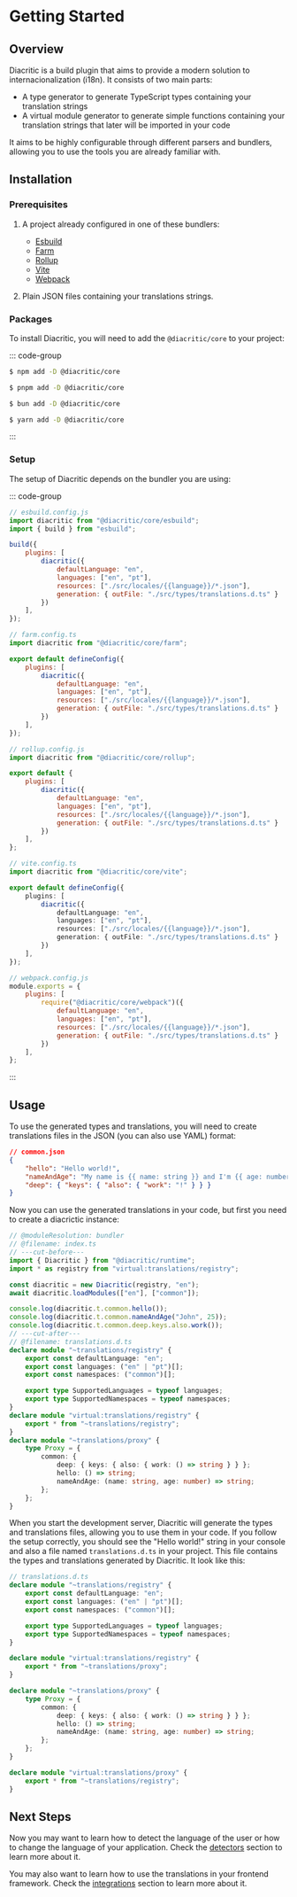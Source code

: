 # Getting Started

## Overview

Diacritic is a build plugin that aims to provide a modern solution to internacionalization (i18n).
It consists of two main parts:

- A type generator to generate TypeScript types containing your translation strings
- A virtual module generator to generate simple functions containing your translation strings that later will be imported in your code

It aims to be highly configurable through different parsers and bundlers, allowing you to use the tools you are already familiar with.

## Installation

### Prerequisites

1. A project already configured in one of these bundlers:

   - [Esbuild](https://esbuild.github.io/)
   - [Farm](https://www.farmfe.org/)
   - [Rollup](https://rollupjs.org/)
   - [Vite](https://vitejs.dev/)
   - [Webpack](https://webpack.js.org/)

2. Plain JSON files containing your translations strings.

### Packages

To install Diacritic, you will need to add the `@diacritic/core` to your project:

::: code-group

```sh [NPM]
$ npm add -D @diacritic/core
```

```sh [PNPM]
$ pnpm add -D @diacritic/core
```

```sh [Bun]
$ bun add -D @diacritic/core
```

```sh [Yarn]
$ yarn add -D @diacritic/core
```

:::

### Setup

The setup of Diacritic depends on the bundler you are using:

::: code-group

```js [Esbuild]
// esbuild.config.js
import diacritic from "@diacritic/core/esbuild";
import { build } from "esbuild";

build({
	plugins: [
		diacritic({
			defaultLanguage: "en",
			languages: ["en", "pt"],
			resources: ["./src/locales/{{language}}/*.json"],
			generation: { outFile: "./src/types/translations.d.ts" }
		})
	],
});
```

```js [Farm]
// farm.config.ts
import diacritic from "@diacritic/core/farm";

export default defineConfig({
	plugins: [
		diacritic({
			defaultLanguage: "en",
			languages: ["en", "pt"],
			resources: ["./src/locales/{{language}}/*.json"],
			generation: { outFile: "./src/types/translations.d.ts" }
		})
	],
});
```

```js [Rollup]
// rollup.config.js
import diacritic from "@diacritic/core/rollup";

export default {
	plugins: [
		diacritic({
			defaultLanguage: "en",
			languages: ["en", "pt"],
			resources: ["./src/locales/{{language}}/*.json"],
			generation: { outFile: "./src/types/translations.d.ts" }
		})
	],
};
```

```ts [Vite]
// vite.config.ts
import diacritic from "@diacritic/core/vite";

export default defineConfig({
	plugins: [
		diacritic({
			defaultLanguage: "en",
			languages: ["en", "pt"],
			resources: ["./src/locales/{{language}}/*.json"],
			generation: { outFile: "./src/types/translations.d.ts" }
		})
	],
});
```

```js [Webpack]
// webpack.config.js
module.exports = {
	plugins: [
		require("@diacritic/core/webpack")({
			defaultLanguage: "en",
			languages: ["en", "pt"],
			resources: ["./src/locales/{{language}}/*.json"],
			generation: { outFile: "./src/types/translations.d.ts" }
		})
	],
};
```

:::

## Usage

To use the generated types and translations, you will need to create translations files in the JSON (you can also use YAML) format:

```json
// common.json
{
	"hello": "Hello world!",
	"nameAndAge": "My name is {{ name: string }} and I'm {{ age: number }} years old.",
	"deep": { "keys": { "also": { "work": "!" } } }
}
```

Now you can use the generated translations in your code, but first you need to create a diacrictic instance:

```ts twoslash
// @moduleResolution: bundler
// @filename: index.ts
// ---cut-before---
import { Diacritic } from "@diacritic/runtime";
import * as registry from "virtual:translations/registry";

const diacritic = new Diacritic(registry, "en");
await diacritic.loadModules(["en"], ["common"]);

console.log(diacritic.t.common.hello());
console.log(diacritic.t.common.nameAndAge("John", 25));
console.log(diacritic.t.common.deep.keys.also.work());
// ---cut-after---
// @filename: translations.d.ts
declare module "~translations/registry" {
	export const defaultLanguage: "en";
	export const languages: ("en" | "pt")[];
	export const namespaces: ("common")[];

	export type SupportedLanguages = typeof languages;
	export type SupportedNamespaces = typeof namespaces;
}
declare module "virtual:translations/registry" {
	export * from "~translations/registry";
}
declare module "~translations/proxy" {
	type Proxy = {
		common: {
			deep: { keys: { also: { work: () => string } } };
			hello: () => string;
			nameAndAge: (name: string, age: number) => string;
		};
	};
}
```

When you start the development server, Diacritic will generate the types and translations files, allowing you to use them in your code. If you follow the setup correctly, you should see the "Hello world!" string in your console and also a file named `translations.d.ts` in your project. This file contains the types and translations generated by Diacritic. It look like this:

```ts
// translations.d.ts
declare module "~translations/registry" {
	export const defaultLanguage: "en";
	export const languages: ("en" | "pt")[];
	export const namespaces: ("common")[];

	export type SupportedLanguages = typeof languages;
	export type SupportedNamespaces = typeof namespaces;
}

declare module "virtual:translations/registry" {
	export * from "~translations/proxy";
}

declare module "~translations/proxy" {
	type Proxy = {
		common: {
			deep: { keys: { also: { work: () => string } } };
			hello: () => string;
			nameAndAge: (name: string, age: number) => string;
		};
	};
}

declare module "virtual:translations/proxy" {
	export * from "~translations/registry";
}
```

## Next Steps

Now you may want to learn how to detect the language of the user or how to change the language of your application. Check the [detectors](../detectors/) section to learn more about it.

You may also want to learn how to use the translations in your frontend framework. Check the [integrations](../integrations/) section to learn more about it.
